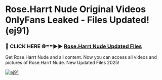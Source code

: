 # Rose.Harrt Nude Original Videos 0nlyFans Leaked - Files Updated! (ej91)

<h3>🔴 CLICK HERE 🌐==►► <a href="https://tinyurl.com/4mcuefdz" rel="nofollow">Rose.Harrt Nude Updated Files</a></h3>

Get Rose.Harrt Nude and all content. Now you can access all videos and pictures of Rose.Harrt Nude. New Updated Files 2025!

[![ej91](https://i.imgur.com/StAQSOY.gif)](https://tinyurl.com/4mcuefdz)
